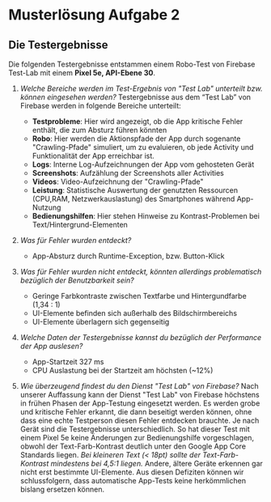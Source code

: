 # Musterlösung Aufgabe 2

## Die Testergebnisse

Die folgenden Testergebnisse entstammen einem Robo-Test von Firebase Test-Lab mit einem **Pixel 5e, API-Ebene 30**. 

1. _Welche Bereiche werden im Test-Ergebnis von "Test Lab" unterteilt bzw. können eingesehen werden?_
   Testergebnisse aus dem “Test Lab” von Firebase werden in folgende Bereiche unterteilt:
   - **Testprobleme**: Hier wird angezeigt, ob die App kritische Fehler enthält, die zum Absturz führen könnten
   - **Robo**: Hier werden die Aktionspfade der App durch sogenante "Crawling-Pfade" simuliert, um zu evaluieren, ob jede Activity und Funktionalität der App erreichbar ist. 
   - **Logs**: Interne Log-Aufzeichnungen der App vom gehosteten Gerät
   - **Screenshots**: Aufzählung der Screenshots aller Activities
   - **Videos**: Video-Aufzeichnung der "Crawling-Pfade"
   - **Leistung**: Statistische Auswertung der genutzten Ressourcen (CPU,RAM, Netzwerkauslastung) des Smartphones während App-Nutzung
   - **Bedienungshilfen**: Hier stehen Hinweise zu Kontrast-Problemen bei Text/Hintergrund-Elementen

2. _Was für Fehler wurden entdeckt?_
   - App-Absturz durch Runtime-Exception, bzw. Button-Klick
3. _Was für Fehler wurden nicht entdeckt, könnten allerdings problematisch bezüglich der Benutzbarkeit sein?_
   - Geringe Farbkontraste zwischen Textfarbe und Hintergundfarbe (1,34 : 1)
   - UI-Elemente befinden sich außerhalb des Bildschirmbereichs
   - UI-Elemente überlagern sich gegenseitig

4. _Welche Daten der Testergebnisse kannst du bezüglich der Performance der App auslesen?_
   - App-Startzeit 327 ms
   - CPU Auslastung bei der Startzeit am höchsten (~12%)

5. _Wie überzeugend findest du den Dienst "Test Lab" von Firebase?_
   Nach unserer Auffassung kann der Dienst "Test Lab" von Firebase höchstens in frühen Phasen der App-Testung eingesetzt werden. Es werden grobe und kritische Fehler erkannt, die dann beseitigt werden können, ohne dass eine echte Testperson diesen Fehler entdecken brauchte. Je nach Gerät sind die Testergebnisse unterschiedlich. So hat dieser Test mit einem Pixel 5e keine Änderungen zur Bedienungshilfe vorgeschlagen, obwohl der Text-Farb-Kontrast deutlich unter den Google App Core Standards liegen. _Bei kleineren Text (< 18pt) sollte der Text-Farb-Kontrast mindestens bei 4,5:1 liegen._ Andere, ältere Geräte erkennen gar nicht erst bestimmte UI-Elemente. 
   Aus diesen Defiziten können wir schlussfolgern, dass automatische App-Tests keine herkömmlichen bislang ersetzen können. 
